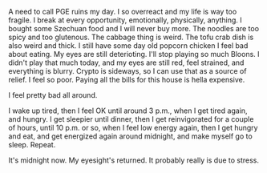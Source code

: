 A need to call PGE ruins my day. I so overreact and my life is way too fragile. I break at every opportunity, emotionally, physically, anything. I bought some Szechuan food and I will never buy more. The noodles are too spicy and too glutenous. The cabbage thing is weird. The tofu crab dish is also weird and thick. I still have some day old popcorn chicken I feel bad about eating. My eyes are still deterioting. I'll stop playing so much Bloons. I didn't play that much today, and my eyes are still red, feel strained, and everything is blurry. Crypto is sideways, so I can use that as a source of relief. I feel so poor. Paying all the bills for this house is hella expensive.

I feel pretty bad all around.

I wake up tired, then I feel OK until around 3 p.m., when I get tired again, and hungry. I get sleepier until dinner, then I get reinvigorated for a couple of hours, until 10 p.m. or so, when I feel low energy again, then I get hungry and eat, and get energized again around midnight, and make myself go to sleep. Repeat.

It's midnight now. My eyesight's returned. It probably really is due to stress.
